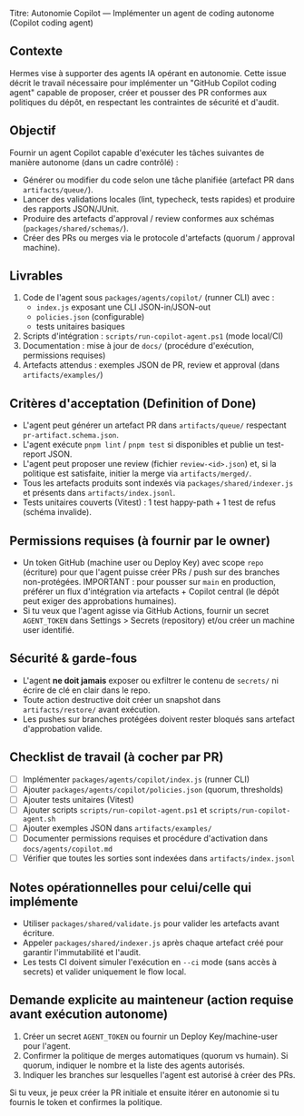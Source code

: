 Titre: Autonomie Copilot — Implémenter un agent de coding autonome (Copilot coding agent)

Contexte
-------
Hermes vise à supporter des agents IA opérant en autonomie. Cette issue décrit le travail nécessaire pour implémenter un "GitHub Copilot coding agent" capable de proposer, créer et pousser des PR conformes aux politiques du dépôt, en respectant les contraintes de sécurité et d'audit.

Objectif
-------
Fournir un agent Copilot capable d'exécuter les tâches suivantes de manière autonome (dans un cadre contrôlé) :
- Générer ou modifier du code selon une tâche planifiée (artefact PR dans `artifacts/queue/`).
- Lancer des validations locales (lint, typecheck, tests rapides) et produire des rapports JSON/JUnit.
- Produire des artefacts d'approval / review conformes aux schémas (`packages/shared/schemas/`).
- Créer des PRs ou merges via le protocole d'artefacts (quorum / approval machine).

Livrables
--------
1. Code de l'agent sous `packages/agents/copilot/` (runner CLI) avec :
   - `index.js` exposant une CLI JSON-in/JSON-out
   - `policies.json` (configurable)
   - tests unitaires basiques
2. Scripts d'intégration : `scripts/run-copilot-agent.ps1` (mode local/CI)
3. Documentation : mise à jour de `docs/` (procédure d'exécution, permissions requises)
4. Artefacts attendus : exemples JSON de PR, review et approval (dans `artifacts/examples/`)

Critères d'acceptation (Definition of Done)
-----------------------------------------
- L'agent peut générer un artefact PR dans `artifacts/queue/` respectant `pr-artifact.schema.json`.
- L'agent exécute `pnpm lint` / `pnpm test` si disponibles et publie un test-report JSON.
- L'agent peut proposer une review (fichier `review-<id>.json`) et, si la politique est satisfaite, initier la merge via `artifacts/merged/`.
- Tous les artefacts produits sont indexés via `packages/shared/indexer.js` et présents dans `artifacts/index.jsonl`.
- Tests unitaires couverts (Vitest) : 1 test happy-path + 1 test de refus (schéma invalide).

Permissions requises (à fournir par le owner)
-------------------------------------------
- Un token GitHub (machine user ou Deploy Key) avec scope `repo` (écriture) pour que l'agent puisse créer PRs / push sur des branches non-protégées. IMPORTANT : pour pousser sur `main` en production, préférer un flux d'intégration via artefacts + Copilot central (le dépôt peut exiger des approbations humaines).
- Si tu veux que l'agent agisse via GitHub Actions, fournir un secret `AGENT_TOKEN` dans Settings > Secrets (repository) et/ou créer un machine user identifié.

Sécurité & garde-fous
---------------------
- L'agent **ne doit jamais** exposer ou exfiltrer le contenu de `secrets/` ni écrire de clé en clair dans le repo.
- Toute action destructive doit créer un snapshot dans `artifacts/restore/` avant exécution.
- Les pushes sur branches protégées doivent rester bloqués sans artefact d'approbation valide.

Checklist de travail (à cocher par PR)
-------------------------------------
- [ ] Implémenter `packages/agents/copilot/index.js` (runner CLI)
- [ ] Ajouter `packages/agents/copilot/policies.json` (quorum, thresholds)
- [ ] Ajouter tests unitaires (Vitest)
- [ ] Ajouter scripts `scripts/run-copilot-agent.ps1` et `scripts/run-copilot-agent.sh`
- [ ] Ajouter exemples JSON dans `artifacts/examples/`
- [ ] Documenter permissions requises et procédure d'activation dans `docs/agents/copilot.md`
- [ ] Vérifier que toutes les sorties sont indexées dans `artifacts/index.jsonl`

Notes opérationnelles pour celui/celle qui implémente
----------------------------------------------------
- Utiliser `packages/shared/validate.js` pour valider les artefacts avant écriture.
- Appeler `packages/shared/indexer.js` après chaque artefact créé pour garantir l'immutabilité et l'audit.
- Les tests CI doivent simuler l'exécution en `--ci` mode (sans accès à secrets) et valider uniquement le flow local.

Demande explicite au mainteneur (action requise avant exécution autonome)
---------------------------------------------------------------------
1. Créer un secret `AGENT_TOKEN` ou fournir un Deploy Key/machine-user pour l'agent.
2. Confirmer la politique de merges automatiques (quorum vs humain). Si quorum, indiquer le nombre et la liste des agents autorisés.
3. Indiquer les branches sur lesquelles l'agent est autorisé à créer des PRs.

Si tu veux, je peux créer la PR initiale et ensuite itérer en autonomie si tu fournis le token et confirmes la politique. 
